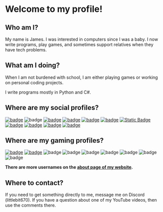
# Welcome to my profile!

## Who am I?

My name is James. I was interested in computers since I was a baby. I now write programs, play games, and sometimes support relatives when they have tech problems.

## What am I doing?

When I am not burdened with school, I am either playing games or working on personal coding projects.

I write programs mostly in Python and C#.

## Where are my social profiles?

[![badge](https://img.shields.io/badge/discord_server-LittlePlace-5685f2?style=flat&logo=discord&logoColor=white)](https://littlebitstudios.com/discord)
![badge](https://img.shields.io/badge/discord_name-littlebit670-5685f2?style=flat&logo=discord&logoColor=white)
[![badge](https://img.shields.io/badge/youtube-@littlebit670-ff0000?style=flat&logo=youtube&logoColor=white)](https://youtube.com/@littlebit670)
[![badge](https://img.shields.io/badge/twitter-@littlebit670-blue?style=flat&logo=twitter&logoColor=white)](https://twitter.com/littlebit670)
[![badge](https://img.shields.io/badge/meta_threads-@littlebit672-black?style=flat&logo=threads&logoColor=white)](https://threads.net/@littlebit672)
[![badge](https://img.shields.io/badge/instagram-@littlebit672-purple?style=flat&logo=instagram&logoColor=white)](https://instagram.com/littlebit672)
[![Static Badge](https://img.shields.io/badge/fediverse-%40littlebit670%40mastodon.social-blue?style=flat&logo=activitypub&logoColor=white)](https://mastodon.social/@littlebit670)
[![badge](https://img.shields.io/badge/matrix_DM-@littlebit670:matrix.org-white?style=flat&logo=matrix&logoColor=white)](https://matrix.to/#/@littlebit670:matrix.org)
[![badge](https://img.shields.io/badge/matrix_space-%23littleplace:matrix.org-white?style=flat&logo=matrix&logoColor=white)](https://matrix.to/#/#littleplace:matrix.org)
[![badge](https://img.shields.io/badge/lens%20protocol-littlebit670-ffffff?style=flat&logoColor=white)](https://hey.xyz/u/littlebit670)
[![badge](https://img.shields.io/badge/farcaster-littlebit670.eth-855dcd?style=flat&logoColor=white&logo=farcaster)](https://warpcast.com/littlebit670.eth)

## Where are my gaming profiles?
[![badge](https://img.shields.io/badge/roblox-littlebit672-ff0000?style=flat&logo=roblox&logoColor=white)](https://roblox.com/users/64603869/profile)
[![badge](https://img.shields.io/badge/steam-LittleBit_%28littlebit670%29-navy?style=flat&logo=steam&logoColor=white)](https://steamcommunity.com/id/littlebit670)
![badge](https://img.shields.io/badge/xbox-LittleBit670-green?style=flat&logo=xbox&logoColor=white)
![badge](https://img.shields.io/badge/call_of_duty-LittleBit670%236938806-black?style=flat&logo=activision&logoColor=white)
![badge](https://img.shields.io/badge/battle.net-LittleBit670%231309-blue?style=flat&logo=battle.net&logoColor=white)
![badge](https://img.shields.io/badge/riot_games-LittleBit670%231309-ff0000?style=flat&logo=riot-games&logoColor=white)
![badge](https://img.shields.io/badge/epic_games-littlebit670-white?style=flat&logo=epic-games&logoColor=white)
![badge](https://img.shields.io/badge/ea_client-littlebit670-ea554e?style=flat&logo=ea&logoColor=white)
![badge](https://img.shields.io/badge/ubisoft%20connect-littlebit670-0000ff?style=flat&logo=ubisoft&logoColor=white)

  

**There are more usernames on the [about page of my website](https://littlebitstudios.com/aboutme.html).**

## Where to contact?

If you need to get something directly to me, message me on Discord (littlebit670). If you have a question about one of my YouTube videos, then use the comments there.

